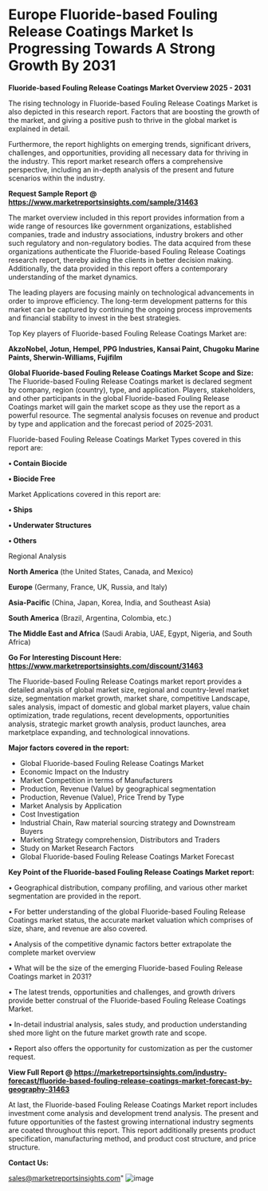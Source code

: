  # Europe Fluoride-based Fouling Release Coatings Market Is Progressing Towards A Strong Growth By 2031

<Strong> Fluoride-based Fouling Release Coatings Market Overview 2025 - 2031</strong>

The rising technology in Fluoride-based Fouling Release Coatings Market is also depicted in this research report. Factors that are boosting the growth of the market, and giving a positive push to thrive in the global market is explained in detail.

Furthermore, the report highlights on emerging trends, significant drivers, challenges, and opportunities, providing all necessary data for thriving in the industry. This report market research offers a comprehensive perspective, including an in-depth analysis of the present and future scenarios within the industry.

<strong>Request Sample Report @ <a href=https://www.marketreportsinsights.com/sample/31463>https://www.marketreportsinsights.com/sample/31463</a></strong>

The market overview included in this report provides information from a wide range of resources like government organizations, established companies, trade and industry associations, industry brokers and other such regulatory and non-regulatory bodies. The data acquired from these organizations authenticate the Fluoride-based Fouling Release Coatings research report, thereby aiding the clients in better decision making. Additionally, the data provided in this report offers a contemporary understanding of the market dynamics.

The leading players are focusing mainly on technological advancements in order to improve efficiency. The long-term development patterns for this market can be captured by continuing the ongoing process improvements and financial stability to invest in the best strategies.

Top Key players of Fluoride-based Fouling Release Coatings Market are:

<strong>AkzoNobel, Jotun, Hempel, PPG Industries, Kansai Paint, Chugoku Marine Paints, Sherwin-Williams, Fujifilm</strong>

<strong><b>Global Fluoride-based Fouling Release Coatings Market Scope and Size:</b></strong>
The Fluoride-based Fouling Release Coatings market is declared segment by company, region (country), type, and application. Players, stakeholders, and other participants in the global Fluoride-based Fouling Release Coatings market will gain the market scope as they use the report as a powerful resource. The segmental analysis focuses on revenue and product by type and application and the forecast period of 2025-2031.

Fluoride-based Fouling Release Coatings Market Types covered in this report are:

<strong>• Contain Biocide

• Biocide Free</strong>

Market Applications covered in this report are:

<strong>• Ships

• Underwater Structures

• Others</strong> 

Regional Analysis

<strong>North America</strong> (the United States, Canada, and Mexico)

<strong>Europe</strong> (Germany, France, UK, Russia, and Italy)

<strong>Asia-Pacific</strong> (China, Japan, Korea, India, and Southeast Asia)

<strong>South America</strong> (Brazil, Argentina, Colombia, etc.)

<strong>The Middle East and Africa</strong> (Saudi Arabia, UAE, Egypt, Nigeria, and South Africa)

<strong>Go For Interesting Discount Here: <a href=https://www.marketreportsinsights.com/discount/31463>https://www.marketreportsinsights.com/discount/31463</a></strong>

The Fluoride-based Fouling Release Coatings market report provides a detailed analysis of global market size, regional and country-level market size, segmentation market growth, market share, competitive Landscape, sales analysis, impact of domestic and global market players, value chain optimization, trade regulations, recent developments, opportunities analysis, strategic market growth analysis, product launches, area marketplace expanding, and technological innovations.

<strong><b>Major factors covered in the report:</b></strong>
<ul>
  <li>Global Fluoride-based Fouling Release Coatings Market </li>
  <li>Economic Impact on the Industry</li>
  <li>Market Competition in terms of Manufacturers</li>
  <li>Production, Revenue (Value) by geographical segmentation</li>
  <li>Production, Revenue (Value), Price Trend by Type</li>
  <li>Market Analysis by Application</li>
  <li>Cost Investigation</li>
  <li>Industrial Chain, Raw material sourcing strategy and Downstream Buyers</li>
  <li>Marketing Strategy comprehension, Distributors and Traders</li>
  <li>Study on Market Research Factors</li>
  <li>Global Fluoride-based Fouling Release Coatings Market Forecast</li>
</ul>

<strong><b>Key Point of the Fluoride-based Fouling Release Coatings Market report:</b></strong>

• Geographical distribution, company profiling, and various other market segmentation are provided in the report.

• For better understanding of the global Fluoride-based Fouling Release Coatings market status, the accurate market valuation which comprises of size, share, and revenue are also covered.

• Analysis of the competitive dynamic factors better extrapolate the complete market overview

• What will be the size of the emerging Fluoride-based Fouling Release Coatings market in 2031?

• The latest trends, opportunities and challenges, and growth drivers provide better construal of the Fluoride-based Fouling Release Coatings Market.

• In-detail industrial analysis, sales study, and production understanding shed more light on the future market growth rate and scope.

• Report also offers the opportunity for customization as per the customer request.

<strong><b>View Full Report @ <a href=https://marketreportsinsights.com/industry-forecast/fluoride-based-fouling-release-coatings-market-forecast-by-geography-31463>https://marketreportsinsights.com/industry-forecast/fluoride-based-fouling-release-coatings-market-forecast-by-geography-31463</a></b></strong>


At last, the Fluoride-based Fouling Release Coatings Market report includes investment come analysis and development trend analysis. The present and future opportunities of the fastest growing international industry segments are coated throughout this report. This report additionally presents product specification, manufacturing method, and product cost structure, and price structure.

<strong>Contact Us:</strong>

sales@marketreportsinsights.com"
![image](https://github.com/user-attachments/assets/7d9d48d2-ef25-4aae-a50e-9f7f75b3dbe9)
